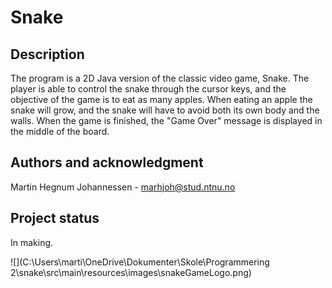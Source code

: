 # Snake

## Description
The program is a 2D Java version of the classic video game, Snake. The player is able to control the snake through the cursor keys, and the objective of the game
is to eat as many apples. When eating an apple the snake will grow, and the snake will have to avoid both its own body and the walls.
When the game is finished, the "Game Over" message is displayed in the middle of the board.

## Authors and acknowledgment
Martin Hegnum Johannessen - marhjoh@stud.ntnu.no

## Project status
In making.

![](C:\Users\marti\OneDrive\Dokumenter\Skole\Programmering 2\snake\src\main\resources\images\snakeGameLogo.png)
